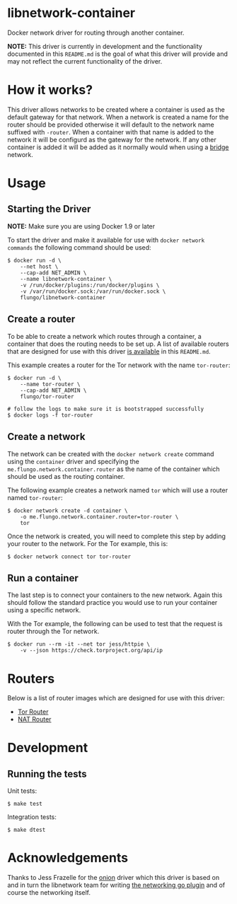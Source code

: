 libnetwork-container
====================

Docker network driver for routing through another container.

**NOTE:** This driver is currently in development and the functionality documented in this `README.md` is the goal of what this driver will provide and may not reflect the current functionality of the driver.

# How it works?

This driver allows networks to be created where a container is used as the default gateway for that network. When a network is created a name for the router should be provided otherwise it will default to the network name suffixed with `-router`. When a container with that name is added to the network it will be configurd as the gateway for the network. If any other container is added it will be added as it normally would when using a [bridge](https://github.com/docker/libnetwork/blob/master/docs/bridge.md) network.

# Usage

## Starting the Driver

**NOTE:** Make sure you are using Docker 1.9 or later

To start the driver and make it available for use with `docker network commands` the following command should be used:

```console
$ docker run -d \
    --net host \
    --cap-add NET_ADMIN \
    --name libnetwork-container \
    -v /run/docker/plugins:/run/docker/plugins \
    -v /var/run/docker.sock:/var/run/docker.sock \
    flungo/libnetwork-container
```

## Create a router

To be able to create a network which routes through a container, a container that does the routing needs to be set up. A list of available routers that are designed for use with this driver [is available](#routers) in this `README.md`.

This example creates a router for the Tor network with the name `tor-router`:

```console
$ docker run -d \
    --name tor-router \
    --cap-add NET_ADMIN \
    flungo/tor-router

# follow the logs to make sure it is bootstrapped successfully
$ docker logs -f tor-router
```

## Create a network

The network can be created with the `docker network create` command using the `container` driver and specifying the `me.flungo.network.container.router` as the name of the container which should be used as the routing container.

The following example creates a network named `tor` which will use a router named `tor-router`:

```console
$ docker network create -d container \
    -o me.flungo.network.container.router=tor-router \
    tor
```

Once the network is created, you will need to complete this step by adding your router to the network. For the Tor example, this is:

```console
$ docker network connect tor tor-router
```

## Run a container

The last step is to connect your containers to the new network. Again this should follow the standard practice you would use to run your container using a specific network.

With the Tor example, the following can be used to test that the request is router through the Tor network.

```console
$ docker run --rm -it --net tor jess/httpie \
    -v --json https://check.torproject.org/api/ip
```

# Routers

Below is a list of router images which are designed for use with this driver:

- [Tor Router](https://hub.docker.com/r/flungo/tor-router/)
- [NAT Router](https://hub.docker.com/r/flungo/nat-router/)

# Development

## Running the tests

Unit tests:

```console
$ make test
```

Integration tests:

```console
$ make dtest
```

# Acknowledgements

Thanks to Jess Frazelle for the [onion](https://github.com/jessfraz/onion) driver which this driver is based on and in turn the libnetwork team for writing [the networking go plugin](https://github.com/docker/go-plugins-helpers/tree/master/network) and of course the networking itself.
